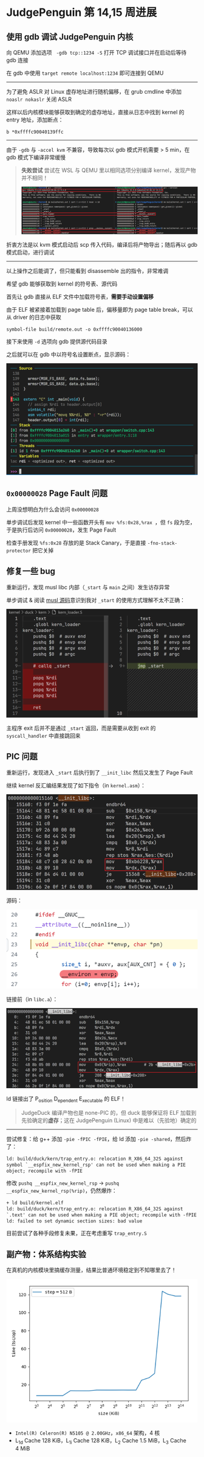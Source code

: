 # JudgePenguin 第 14,15 周进展

## 使用 gdb 调试 JudgePenguin 内核

向 QEMU 添加选项 ` -gdb tcp::1234 -S` 打开 TCP 调试接口并在启动后等待 gdb 连接

在 gdb 中使用 `target remote localhost:1234` 即可连接到 QEMU

---

为了避免 ASLR 对 Linux 虚存地址进行随机偏移，在 grub cmdline 中添加 `noaslr nokaslr` 关闭 ASLR

这样以后内核模块能够获取到确定的虚存地址，直接从日志中找到 kernel 的 entry 地址，添加断点：

```gdb  
b *0xffffc90040139ffc
```

---

由于 `-gdb` 与 `-accel kvm` 不兼容，导致每次以 gdb 模式开机需要 > 5 min，在 gdb 模式下编译非常缓慢

> **失败尝试**	尝试在 WSL 与 QEMU 里以相同选项分别编译 kernel，发现产物并不相同！
>
> ![](img/kerneldiff.png)

折衷方法是以 kvm 模式启动后 scp 传入代码，编译后将产物导出；随后再以 gdb 模式启动，进行调试

---

以上操作之后能调了，但只能看到 disassemble 出的指令，非常难调

希望 gdb 能够获取到 kernel 的符号表、源代码

首先让 gdb 直接从 ELF 文件中加载符号表，**需要手动设置偏移**

由于 ELF 被紧接着加载到 page table 后，偏移量即为 page table break，可以从 driver 的日志中获取

```gdb
symbol-file build/remote.out -o 0xffffc90040136000
```

接下来使用 `-d` 选项向 gdb 提供源代码目录

之后就可以在 gdb 中以符号名设置断点，显示源码：

<img src="img/breakpoint.png" style="zoom: 50%;" />


## `0x00000028` Page Fault 问题

上周没想明白为什么会访问 `0x00000028`

单步调试后发现 kernel 中一些函数开头有 `mov %fs:0x28,%rax `，但 `fs` 段为空，于是执行后访问 `0x00000028`，发生 Page Fault 

检查手册发现 `%fs:0x28` 存放的是 Stack Canary，于是直接 `-fno-stack-protector` 把它关掉

## 修复一些 bug

重新运行，发现 musl libc 内部（`_start` 与 `main` 之间）发生访存异常

单步调试 & 阅读 [musl 源码](https://github.com/bminor/musl)意识到我对 `_start` 的使用方式理解不太不正确：

<img src="img/badloader.png" style="zoom: 50%;" />

主程序 exit 后并不是通过 `_start` 返回，而是需要从收到 exit 的 `syscall_handler` 中直接跳回来

## PIC 问题

重新运行，发现进入 `_start` 后执行到了 `__init_libc` 然后又发生了 Page Fault

继续 kernel 反汇编结果发现了如下指令（in `kernel.asm`）：

<img src="img/badpic.png" style="zoom: 50%;" />

源码：

<img src="img/badpic_src.png" style="zoom:67%;" />

链接前（in `libc.a`）：

<img src="./img/badpic_a.png" style="zoom: 50%;" />

ld 链接出了 P<sub>osition</sub> D<sub>ependent</sub> E<sub>xecutable</sub> 的 ELF！

> JudgeDuck 编译产物也是 none-PIC 的，但 duck 能够保证将 ELF 加载到先验确定的**虚存**；这在 JudgePenguin (Linux) 中是难以（先验地）确定的

---

尝试修复：给 g++ 添加 `-pie -fPIC -fPIE`，给 ld 添加 `-pie -shared`，然后炸了：

```plain
ld: build/duck/kern/trap_entry.o: relocation R_X86_64_32S against symbol `__espfix_new_kernel_rsp' can not be used when making a PIE object; recompile with -fPIE
```

修改 `pushq __espfix_new_kernel_rsp` → `pushq __espfix_new_kernel_rsp(%rip)`，仍然爆炸：

```plain
+ ld build/kernel.elf
ld: build/duck/kern/trap_entry.o: relocation R_X86_64_32S against `.text' can not be used when making a PIE object; recompile with -fPIE
ld: failed to set dynamic section sizes: bad value
```

目前尝试了各种手段修复未果，正在考虑重写 `trap_entry.S` 













## 副产物：体系结构实验

在真机的内核模块里搞缓存测量，结果比普通环境稳定到不知哪里去了！

![](img/cache_size_all.png)

- `Intel(R) Celeron(R) N5105 @ 2.00GHz`，`x86_64` 架构，$4$ 核
- L<sub>1d</sub> Cache $128\ \mathrm{KiB}$，L<sub>1i</sub> Cache $128\ \mathrm{KiB}$，L<sub>2</sub> Cache $1.5\ \mathrm{MiB}$，L<sub>3</sub> Cache $4\ \mathrm{MiB}$
